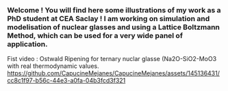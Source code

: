 ### Welcome ! You will find here some illustrations of my work as a PhD student at CEA Saclay ! I am working on simulation and modelisation of nuclear glasses and using a Lattice Boltzmann Method, which can be used for a very wide panel of application.

Fist video : Ostwald Ripening for ternary nuclar glasse (Na2O-SiO2-MoO3 with real thermodynamic values. 
https://github.com/CapucineMejanes/CapucineMejanes/assets/145136431/cc8c1f97-b56c-44e3-a0fa-04b3fcd3f321

<!--
**CapucineMejanes/CapucineMejanes** is a ✨ _special_ ✨ repository because its `README.md` (this file) appears on your GitHub profile.

Here are some ideas to get you started:

- 🔭 I’m currently working on ...
- 🌱 I’m currently learning ...
- 👯 I’m looking to collaborate on ...
- 🤔 I’m looking for help with ...
- 💬 Ask me about ...
- 📫 How to reach me: ...
- 😄 Pronouns: ...
- ⚡ Fun fact: ...
-->




